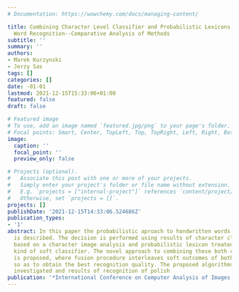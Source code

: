 ```yaml
---
# Documentation: https://wowchemy.com/docs/managing-content/

title: Combining Character Level Classifier and Probabilistic Lexicons in Handwritten
  Word Recognition--Comparative Analysis of Methods
subtitle: ''
summary: ''
authors:
- Marek Kurzynski
- Jerzy Sas
tags: []
categories: []
date: -01-01
lastmod: 2021-12-15T15:33:06+01:00
featured: false
draft: false

# Featured image
# To use, add an image named `featured.jpg/png` to your page's folder.
# Focal points: Smart, Center, TopLeft, Top, TopRight, Left, Right, BottomLeft, Bottom, BottomRight.
image:
  caption: ''
  focal_point: ''
  preview_only: false

# Projects (optional).
#   Associate this post with one or more of your projects.
#   Simply enter your project's folder or file name without extension.
#   E.g. `projects = ["internal-project"]` references `content/project/deep-learning/index.md`.
#   Otherwise, set `projects = []`.
projects: []
publishDate: '2021-12-15T14:33:06.524686Z'
publication_types:
- '1'
abstract: In this paper the probabilistic aproach to handwritten words recognition
  is described. The decision is performed using results of character classification
  based on a character image analysis and probabilistic lexicon treated as a special
  kind of soft classifier. The novel approach to combining these both classifiers
  is proposed, where fusion procedure interleaves soft outcomes of both classifiers
  so as to obtain the best recognition quality. The proposed algorithms were experimentally
  investigated and results of recognition of polish
publication: '*International Conference on Computer Analysis of Images and Patterns*'
---
```

